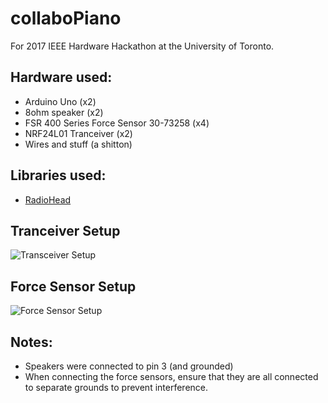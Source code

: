 # collaboPiano
For 2017 IEEE Hardware Hackathon at the University of Toronto.

## Hardware used:  

- Arduino Uno (x2)
- 8ohm speaker (x2)
- FSR 400 Series Force Sensor 30-73258 (x4)
- NRF24L01 Tranceiver (x2)
- Wires and stuff (a shitton)

## Libraries used:

- [RadioHead](http://www.airspayce.com/mikem/arduino/RadioHead/RadioHead-1.46.zip)

## Tranceiver Setup

![Transceiver Setup](https://i.gyazo.com/9605aa368e5561ce21280a224bb344dd.png)

## Force Sensor Setup

![Force Sensor Setup](http://i.imgur.com/2CpOSbc.png)

## Notes:
- Speakers were connected to pin 3 (and grounded)
- When connecting the force sensors, ensure that they are all connected to separate grounds to prevent interference.
